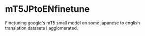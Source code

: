 # mT5JPtoENfinetune
Finetuning google's mT5 small model on some japanese to english translation datasets I agglomerated.
